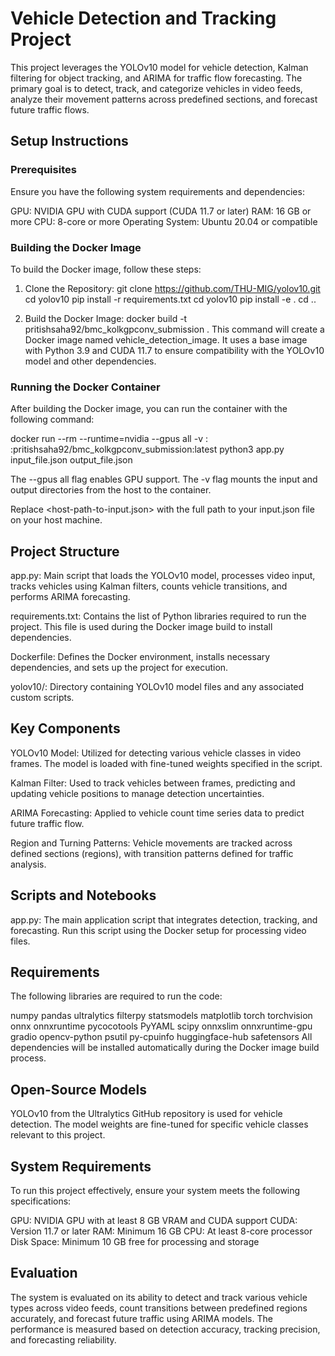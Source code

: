 # Vehicle Detection and Tracking Project

This project leverages the YOLOv10 model for vehicle detection, Kalman filtering for object tracking, and ARIMA for traffic flow forecasting. The primary goal is to detect, track, and categorize vehicles in video feeds, analyze their movement patterns across predefined sections, and forecast future traffic flows.

## Setup Instructions
### Prerequisites
Ensure you have the following system requirements and dependencies:

GPU: NVIDIA GPU with CUDA support (CUDA 11.7 or later)
RAM: 16 GB or more
CPU: 8-core or more
Operating System: Ubuntu 20.04 or compatible

### Building the Docker Image
To build the Docker image, follow these steps:

1. Clone the Repository:
git clone https://github.com/THU-MIG/yolov10.git
cd yolov10
pip install -r requirements.txt
cd yolov10
pip install -e .
cd ..

2. Build the Docker Image:
docker build -t pritishsaha92/bmc_kolkgpconv_submission .
This command will create a Docker image named vehicle_detection_image. It uses a base image with Python 3.9 and CUDA 11.7 to ensure compatibility with the YOLOv10 model and other dependencies.

### Running the Docker Container
After building the Docker image, you can run the container with the following command:

docker run --rm --runtime=nvidia --gpus all -v <host-files-path>:<container-files-path>
<image-name>:pritishsaha92/bmc_kolkgpconv_submission:latest python3 app.py input_file.json output_file.json

The --gpus all flag enables GPU support.
The -v flag mounts the input and output directories from the host to the container.

Replace <host-path-to-input.json> with the full path to your input.json file on your host machine.

## Project Structure
app.py: Main script that loads the YOLOv10 model, processes video input, tracks vehicles using Kalman filters, counts vehicle transitions, and performs ARIMA forecasting.

requirements.txt: Contains the list of Python libraries required to run the project. This file is used during the Docker image build to install dependencies.

Dockerfile: Defines the Docker environment, installs necessary dependencies, and sets up the project for execution.

yolov10/: Directory containing YOLOv10 model files and any associated custom scripts.

## Key Components
YOLOv10 Model: Utilized for detecting various vehicle classes in video frames. The model is loaded with fine-tuned weights specified in the script.

Kalman Filter: Used to track vehicles between frames, predicting and updating vehicle positions to manage detection uncertainties.

ARIMA Forecasting: Applied to vehicle count time series data to predict future traffic flow.

Region and Turning Patterns: Vehicle movements are tracked across defined sections (regions), with transition patterns defined for traffic analysis.

## Scripts and Notebooks
app.py: The main application script that integrates detection, tracking, and forecasting. Run this script using the Docker setup for processing video files.

## Requirements
The following libraries are required to run the code:

numpy
pandas
ultralytics
filterpy
statsmodels
matplotlib
torch
torchvision
onnx
onnxruntime
pycocotools
PyYAML
scipy
onnxslim
onnxruntime-gpu
gradio
opencv-python
psutil
py-cpuinfo
huggingface-hub
safetensors
All dependencies will be installed automatically during the Docker image build process.

## Open-Source Models
YOLOv10 from the Ultralytics GitHub repository is used for vehicle detection. The model weights are fine-tuned for specific vehicle classes relevant to this project.

## System Requirements
To run this project effectively, ensure your system meets the following specifications:

GPU: NVIDIA GPU with at least 8 GB VRAM and CUDA support
CUDA: Version 11.7 or later
RAM: Minimum 16 GB
CPU: At least 8-core processor
Disk Space: Minimum 10 GB free for processing and storage

## Evaluation
The system is evaluated on its ability to detect and track various vehicle types across video feeds, count transitions between predefined regions accurately, and forecast future traffic using ARIMA models. The performance is measured based on detection accuracy, tracking precision, and forecasting reliability.

